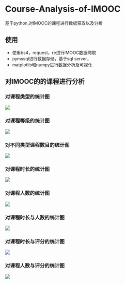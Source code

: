 # Course-Analysis-of-IMOOC
基于python,对IMOOC的课程进行数据获取以及分析


## 使用
- 使用bs4，request，re进行IMOOC数据爬取
- pymssql进行数据存储，基于sql server，
- matplotlib和numpy进行数据分析及可视化


## 对IMOOC的的课程进行分析
### 对课程类型的统计图
![](pic/Type.png)

### 对课程等级的统计图
![](pic/Level.png)

### 对不同类型课程数目的统计图
![](pic/TypeAndNum.png)

### 对课程时长的统计图
![](pic/Dur.png)

### 对课程人数的统计图
![](pic/Num.png)

### 对课程时长与人数的统计图
![](pic/DurAndNum.png)

### 对课程时长与评分的统计图
![](pic/DurAndRating.png)

### 对课程人数与评分的统计图
![](pic/NumAndRating.png)


